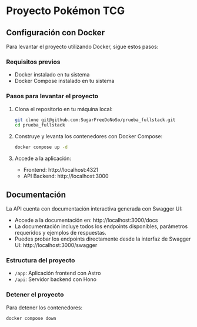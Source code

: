 # Proyecto Pokémon TCG

## Configuración con Docker

Para levantar el proyecto utilizando Docker, sigue estos pasos:

### Requisitos previos
- Docker instalado en tu sistema
- Docker Compose instalado en tu sistema

### Pasos para levantar el proyecto

1. Clona el repositorio en tu máquina local:
   ```bash
   git clone git@github.com:SugarFreeDoNoSo/prueba_fullstack.git
   cd prueba_fullstack
   ```

2. Construye y levanta los contenedores con Docker Compose:
   ```bash
   docker compose up -d
   ```

3. Accede a la aplicación:
   - Frontend: http://localhost:4321
   - API Backend: http://localhost:3000

## Documentación

La API cuenta con documentación interactiva generada con Swagger UI:
- Accede a la documentación en: http://localhost:3000/docs
- La documentación incluye todos los endpoints disponibles, parámetros requeridos y ejemplos de respuestas.
- Puedes probar los endpoints directamente desde la interfaz de Swagger UI: http://localhost:3000/swagger

### Estructura del proyecto
- `/app`: Aplicación frontend con Astro
- `/api`: Servidor backend con Hono

### Detener el proyecto
Para detener los contenedores: 
   ```bash
   docker compose down
   ```
